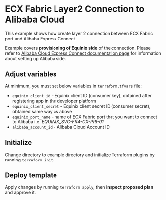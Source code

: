 # ECX Fabric Layer2 Connection to Alibaba Cloud

This example shows how create layer 2 connection between ECX Fabric port
and Alibaba Express Connect.

Example covers **provisioning of Equinix side** of the connection.
Please refer to [Alibaba Cloud Express Connect documentation page](https://www.alibabacloud.com/products/express-connect)
for information about setting up Alibaba side.

## Adjust variables

At minimum, you must set below variables in `terraform.tfvars` file:

* `equinix_client_id` - Equinix client ID (consumer key), obtained after
registering app in the developer platform
* `equinix_client_secret` - Equinix client secret ID (consumer secret), obtained
same way as above
* `equinix_port_name` - name of ECX Fabric port that you want to connect to
Alibaba i.e. *EQUINIX_SVC-FR4-CX-PRI-01*
* `alibaba_account_id` - Alibaba Cloud Account ID

## Initialize

Change directory to example directory and initialize Terraform plugins
by running `terraform init`.

## Deploy template

Apply changes by running `terraform apply`, then **inspect proposed plan**
and approve it.
